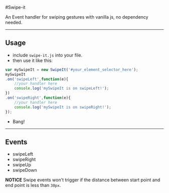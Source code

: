 #Swipe-it

An Event handler for swiping gestures with vanilla js, no dependency needed.

---

## Usage

 - include `swipe-it.js` into your file.
 - then use it like this:

```js
var mySwipeIt = new SwipeIt('#your_element_selector_here');
mySwipeIt
.on('swipeLeft',function(e){
	//your handler here
	console.log('mySwipeIt is on swipeLeft!');
})
.on('swipeRight',function(e){
	//your handler here
	console.log('mySwipeIt is on swipeRight!');
});
```
- Bang!

---

## Events

- swipeLeft
- swipeRight
- swipeUp
- swipeDown

**NOTICE**
Swipe events won't trigger if the distance between start point and end point is less than `30px`.
